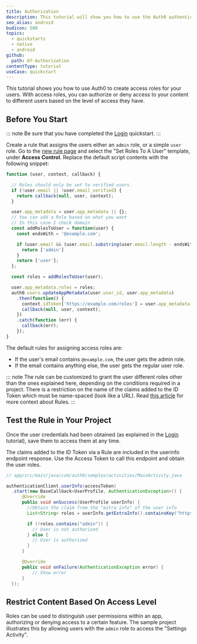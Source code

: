 ```yaml
---
title: Authorization
description: This tutorial will show you how to use the Auth0 authentication API in your Android project to create a custom login screen.
seo_alias: android
budicon: 500
topics:
  - quickstarts
  - native
  - android
github:
  path: 07-Authorization
contentType: tutorial
useCase: quickstart
---
```


This tutorial shows you how to use Auth0 to create access roles for your users. With access roles, you can authorize or deny access to your content to different users based on the level of access they have.

## Before You Start

::: note
Be sure that you have completed the [Login](/quickstart/native/android/00-login) quickstart.
:::

Create a rule that assigns the users either an `admin` role, or a simple `user` role. Go to the [new rule page](${manage_url}/#/rules/new) and select the "Set Roles To A User" template, under **Access Control**. Replace the default script contents with the following snippet:

```js
function (user, context, callback) {

  // Roles should only be set to verified users.
  if (!user.email || !user.email_verified) {
    return callback(null, user, context);
  }

  user.app_metadata = user.app_metadata || {};
  // You can add a Role based on what you want
  // In this case I check domain
  const addRolesToUser = function(user) {
    const endsWith = '@example.com';

    if (user.email && (user.email.substring(user.email.length - endsWith.length, user.email.length) === endsWith)) {
      return ['admin']
    }
    return ['user'];
  };

  const roles = addRolesToUser(user);

  user.app_metadata.roles = roles;
  auth0.users.updateAppMetadata(user.user_id, user.app_metadata)
    .then(function() {
      context.idToken['https://example.com/roles'] = user.app_metadata.roles;
      callback(null, user, context);
    })
    .catch(function (err) {
      callback(err);
    });
}
```

The default rules for assigning access roles are:
* If the user's email contains `@example.com`, the user gets the admin role.
* If the email contains anything else, the user gets the regular user role.

::: note
The rule can be customized to grant the user different roles other than the ones explained here, depending on the conditions required in a project. There is a restriction on the name of the claims added to the ID Token which must be name-spaced (look like a URL). Read [this article](/rules/current#hello-world) for more context about Rules.
:::


## Test the Rule in Your Project

Once the user credentials had been obtained (as explained in the [Login](/quickstart/native/android/00-login) tutorial), save them to access them at any time.

The claims added to the ID Token via a Rule are included in the userinfo endpoint response. Use the Access Token to call this endpoint and obtain the user roles.

```java
// app/src/main/java/com/auth0/samples/activities/MainActivity.java

authenticationClient.userInfo(accessToken)
  .start(new BaseCallback<UserProfile, AuthenticationException>() {
      @Override
      public void onSuccess(UserProfile userInfo) {
        //Obtain the claim from the "extra info" of the user info
        List<String> roles = userInfo.getExtraInfo().containsKey("https://access.control/roles") ? (List<String>) userInfo.getExtraInfo().get("https://access.control/roles") : Collections.<String>emptyList();

        if (!roles.contains("admin")) {
          // User is not authorized
        } else {
          // User is authorized  
        }
      }

      @Override
      public void onFailure(AuthenticationException error) {
          // Show error
      }
  });
```

## Restrict Content Based On Access Level

Roles can be used to distinguish user permissions within an app, authorizing or denying access to a certain feature. The sample project illustrates this by allowing users with the `admin` role to access the "Settings Activity".
